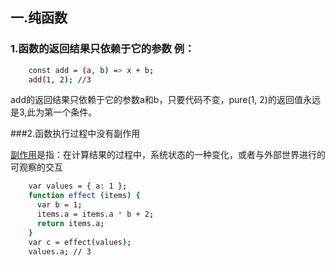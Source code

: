 ## 一.纯函数

### 1.函数的返回结果只依赖于它的参数  例：
```bash
    const add = (a, b) => x + b;
    add(1, 2); //3
```
 add的返回结果只依赖于它的参数a和b，只要代码不变，pure(1, 2)的返回值永远是3,此为第一个条件。

###2.函数执行过程中没有副作用

[副作用](./sideEffect.md)是指：在计算结果的过程中，系统状态的一种变化，或者与外部世界进行的可观察的交互
```bash
    var values = { a: 1 };
    function effect (items) {
      var b = 1;
      items.a = items.a * b + 2;
      return items.a;
    }
    var c = effect(values);
    values.a; // 3
```